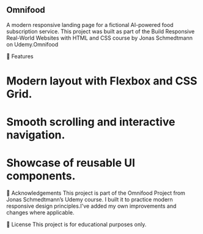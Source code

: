 ## Omnifood
A modern responsive landing page for a fictional AI-powered food subscription service.
This project was built as part of the Build Responsive Real-World Websites with HTML and CSS
 course by Jonas Schmedtmann
 on Udemy.Omnifood


 🚀 Features
# Modern layout with Flexbox and CSS Grid.
# Smooth scrolling and interactive navigation.
# Showcase of reusable UI components.

🙌 Acknowledgements
This project is part of the Omnifood Project from Jonas Schmedtmann’s Udemy course.
I built it to practice modern responsive design principles.I've added my own improvements and changes where applicable.

📄 License
This project is for educational purposes only.